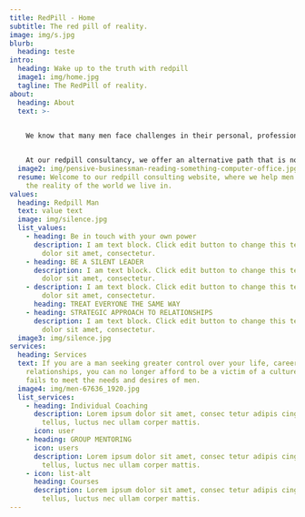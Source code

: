 ```yaml
---
title: RedPill - Home
subtitle: The red pill of reality.
image: img/s.jpg
blurb:
  heading: teste
intro:
  heading: Wake up to the truth with redpill
  image1: img/home.jpg
  tagline: The RedPill of reality.
about:
  heading: About
  text: >-
    

    We know that many men face challenges in their personal, professional, and relationship lives. This can largely be attributed to the societal pressures imposed by mainstream culture, which are often false and misleading.


    At our redpill consultancy, we offer an alternative path that is not based on politically correct ideologies or false promises. Instead, we work with our clients to become men with a deeper understanding of human nature in order to develop practical skills to successfully navigate all aspects of life.
  image2: img/pensive-businessman-reading-something-computer-office.jpg
  resume: Welcome to our redpill consulting website, where we help men awaken to
    the reality of the world we live in.
values:
  heading: Redpill Man
  text: value text
  image: img/silence.jpg
  list_values:
    - heading: Be in touch with your own power
      description: I am text block. Click edit button to change this text. Lorem ipsum
        dolor sit amet, consectetur.
    - heading: BE A SILENT LEADER
      description: I am text block. Click edit button to change this text. Lorem ipsum
        dolor sit amet, consectetur.
    - description: I am text block. Click edit button to change this text. Lorem ipsum
        dolor sit amet, consectetur.
      heading: TREAT EVERYONE THE SAME WAY
    - heading: STRATEGIC APPROACH TO RELATIONSHIPS
      description: I am text block. Click edit button to change this text. Lorem ipsum
        dolor sit amet, consectetur.
  image3: img/silence.jpg
services:
  heading: Services
  text: If you are a man seeking greater control over your life, career, and
    relationships, you can no longer afford to be a victim of a culture that
    fails to meet the needs and desires of men.
  image4: img/men-67636_1920.jpg
  list_services:
    - heading: Individual Coaching
      description: Lorem ipsum dolor sit amet, consec tetur adipis cing elit. Ut elit
        tellus, luctus nec ullam corper mattis.
      icon: user
    - heading: GROUP MENTORING
      icon: users
      description: Lorem ipsum dolor sit amet, consec tetur adipis cing elit. Ut elit
        tellus, luctus nec ullam corper mattis.
    - icon: list-alt
      heading: Courses
      description: Lorem ipsum dolor sit amet, consec tetur adipis cing elit. Ut elit
        tellus, luctus nec ullam corper mattis.
---
```

